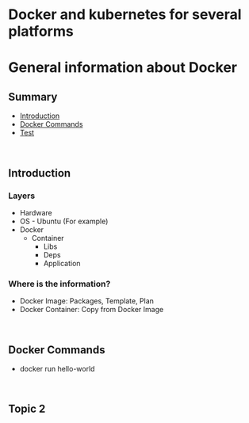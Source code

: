 # Docker and kubernetes for several platforms

# General information about Docker

## Summary
- [Introduction](#section1)
- [Docker Commands](#section2)
- [Test](#section3)

<br>
<div id="section1">

## Introduction

### Layers

* Hardware
* OS - Ubuntu (For example)
* Docker 
    * Container
        * Libs
        * Deps
        * Application

### Where is the information?

* Docker Image: Packages, Template, Plan
* Docker Container: Copy from Docker Image

<br>
<div id="section2">

## Docker Commands

* docker run hello-world

<br>
<div id="section3">

## Topic 2